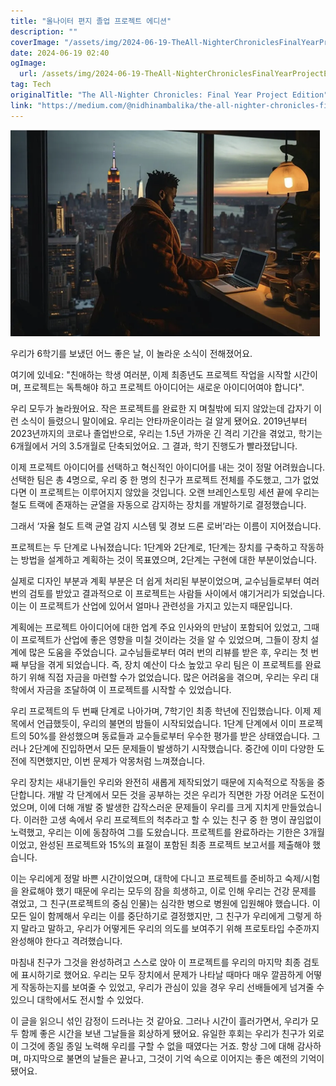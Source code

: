 ```yaml
---
title: "올나이터 편지 졸업 프로젝트 에디션"
description: ""
coverImage: "/assets/img/2024-06-19-TheAll-NighterChroniclesFinalYearProjectEdition_0.png"
date: 2024-06-19 02:40
ogImage: 
  url: /assets/img/2024-06-19-TheAll-NighterChroniclesFinalYearProjectEdition_0.png
tag: Tech
originalTitle: "The All-Nighter Chronicles: Final Year Project Edition"
link: "https://medium.com/@nidhinambalika/the-all-nighter-chronicles-final-year-project-edition-1b452ebaff15"
---
```



![Image](/assets/img/2024-06-19-TheAll-NighterChroniclesFinalYearProjectEdition_0.png)

우리가 6학기를 보냈던 어느 좋은 날, 이 놀라운 소식이 전해졌어요.

여기에 있네요: "친애하는 학생 여러분, 이제 최종년도 프로젝트 작업을 시작할 시간이며, 프로젝트는 독특해야 하고 프로젝트 아이디어는 새로운 아이디어여야 합니다".

우리 모두가 놀라웠어요. 작은 프로젝트를 완료한 지 며칠밖에 되지 않았는데 갑자기 이런 소식이 들렸으니 말이에요. 우리는 안타까운이라는 걸 알게 됐어요. 2019년부터 2023년까지의 코로나 졸업반으로, 우리는 1.5년 가까운 긴 격리 기간을 겪었고, 학기는 6개월에서 거의 3.5개월로 단축되었어요. 그 결과, 학기 진행도가 빨라졌답니다.

<div class="content-ad"></div>

이제 프로젝트 아이디어를 선택하고 혁신적인 아이디어를 내는 것이 정말 어려웠습니다. 선택한 팀은 총 4명으로, 우리 중 한 명의 친구가 프로젝트 전체를 주도했고, 그가 없었다면 이 프로젝트는 이루어지지 않았을 것입니다.
오랜 브레인스토밍 세션 끝에 우리는 철도 트랙에 존재하는 균열을 자동으로 감지하는 장치를 개발하기로 결정했습니다.

그래서 ‘자율 철도 트랙 균열 감지 시스템 및 경보 드론 로버’라는 이름이 지어졌습니다.

프로젝트는 두 단계로 나눠졌습니다: 1단계와 2단계로, 1단계는 장치를 구축하고 작동하는 방법을 설계하고 계획하는 것이 목표였으며, 2단계는 구현에 대한 부분이었습니다.

실제로 디자인 부분과 계획 부분은 더 쉽게 처리된 부분이었으며, 교수님들로부터 여러 번의 검토를 받았고 결과적으로 이 프로젝트는 사람들 사이에서 얘기거리가 되었습니다. 이는 이 프로젝트가 산업에 있어서 얼마나 관련성을 가지고 있는지 때문입니다.

<div class="content-ad"></div>

계획에는 프로젝트 아이디어에 대한 업계 주요 인사와의 만남이 포함되어 있었고, 그때 이 프로젝트가 산업에 좋은 영향을 미칠 것이라는 것을 알 수 있었으며, 그들이 장치 설계에 많은 도움을 주었습니다. 교수님들로부터 여러 번의 리뷰를 받은 후, 우리는 첫 번째 부담을 겪게 되었습니다. 즉, 장치 예산이 다소 높았고 우리 팀은 이 프로젝트를 완료하기 위해 직접 자금을 마련할 수가 없었습니다. 많은 어려움을 겪으며, 우리는 우리 대학에서 자금을 조달하여 이 프로젝트를 시작할 수 있었습니다.

우리 프로젝트의 두 번째 단계로 나아가며, 7학기인 최종 학년에 진입했습니다. 이제 제목에서 언급했듯이, 우리의 불면의 밤들이 시작되었습니다. 1단계 단계에서 이미 프로젝트의 50%를 완성했으며 동료들과 교수들로부터 우수한 평가를 받은 상태였습니다. 그러나 2단계에 진입하면서 모든 문제들이 발생하기 시작했습니다. 중간에 이미 다양한 도전에 직면했지만, 이번 문제가 악몽처럼 느껴졌습니다.

우리 장치는 새내기들인 우리와 완전히 새롭게 제작되었기 때문에 지속적으로 작동을 중단합니다. 개발 각 단계에서 모든 것을 공부하는 것은 우리가 직면한 가장 어려운 도전이었으며, 이에 더해 개발 중 발생한 갑작스러운 문제들이 우리를 크게 지치게 만들었습니다. 이러한 고생 속에서 우리 프로젝트의 척추라고 할 수 있는 친구 중 한 명이 끊임없이 노력했고, 우리는 이에 동참하여 그를 도왔습니다. 프로젝트를 완료하라는 기한은 3개월이었고, 완성된 프로젝트와 15%의 표절이 포함된 최종 프로젝트 보고서를 제출해야 했습니다.

이는 우리에게 정말 바쁜 시간이었으며, 대학에 다니고 프로젝트를 준비하고 숙제/시험을 완료해야 했기 때문에 우리는 모두의 잠을 희생하고, 이로 인해 우리는 건강 문제를 겪었고, 그 친구(프로젝트의 중심 인물)는 심각한 병으로 병원에 입원해야 했습니다. 이 모든 일이 함께해서 우리는 이를 중단하기로 결정했지만, 그 친구가 우리에게 그렇게 하지 말라고 말하고, 우리가 어떻게든 우리의 의도를 보여주기 위해 프로토타입 수준까지 완성해야 한다고 격려했습니다.

<div class="content-ad"></div>

마침내 친구가 그것을 완성하려고 스스로 앉아 이 프로젝트를 우리의 마지막 최종 검토에 표시하기로 했어요. 우리는 모두 장치에서 문제가 나타날 때마다 매우 깔끔하게 어떻게 작동하는지를 보여줄 수 있었고, 우리가 관심이 있을 경우 우리 선배들에게 넘겨줄 수 있으니 대학에서도 전시할 수 있었다.

이 글을 읽으니 섞인 감정이 드러나는 것 같아요. 그러나 시간이 흘러가면서, 우리가 모두 함께 좋은 시간을 보낸 그날들을 회상하게 됐어요. 유일한 후회는 우리가 친구가 외로이 그것에 종일 종일 노력해 우리를 구할 수 없을 때였다는 거죠. 항상 그에 대해 감사하며, 마지막으로 불면의 날들은 끝나고, 그것이 기억 속으로 이어지는 좋은 예전의 기억이 됐어요.